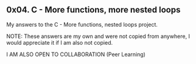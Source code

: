 ## 0x04. C - More functions, more nested loops

My answers to the C - More functions, nested loops project.

NOTE: These answers are my own and were not copied from anywhere, I would appreciate it if I am also not copied.

I AM ALSO OPEN TO COLLABORATION (Peer Learning)
